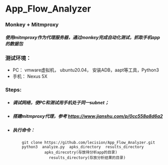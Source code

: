 # App_Flow_Analyzer

### Monkey + Mitmproxy
##### 使用mitmproxy作为代理服务器，通过monkey完成自动化测试，抓取手机app的数据包

### 测试环境：
- PC： vmware虚拟机， ubuntu20.04， 安装ADB，aapt等工具，Python3
- 手机： Nexus 5X

### Steps:
- ##### 调试网络，使PC和测试用手机处于同一subnet；
- ##### 搭建mitmproxy代理，参考 <https://www.jianshu.com/p/0cc558a8d6a2>

- ##### 执行命令：
          git clone https://github.com/lecision/App_Flow_Analyzer.git
          python3  analyze.py  apks_directory  results_directory
		  			apks_direcotry(存放待分析app的目录)
					  results_directory(存放分析结果的目录)
